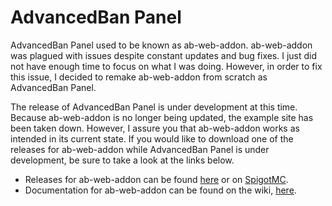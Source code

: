 # AdvancedBan Panel
AdvancedBan Panel used to be known as ab-web-addon. ab-web-addon was plagued with issues despite constant updates and bug fixes. I just did not have enough time to focus on what I was doing. However, in order to fix this issue, I decided to remake ab-web-addon from scratch as AdvancedBan Panel.

The release of AdvancedBan Panel is under development at this time. Because ab-web-addon is no longer being updated, the example site has been taken down. However, I assure you that ab-web-addon works as intended in its current state. If you would like to download one of the releases for ab-web-addon while AdvancedBan Panel is under development, be sure to take a look at the links below. 

- Releases for ab-web-addon can be found [here](https://github.com/mathhulk/advancedban-panel/releases) or on [SpigotMC](https://www.spigotmc.org/resources/advancedban-panel.34078/).
- Documentation for ab-web-addon can be found on the wiki, [here](https://github.com/mathhulk/advancedban-panel/wiki).
